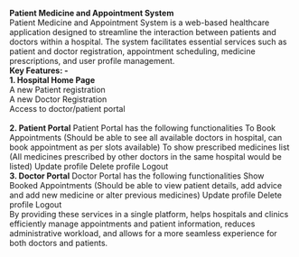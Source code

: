 **Patient Medicine and Appointment System**
<br>
Patient Medicine and Appointment System is a web-based healthcare application designed to streamline the interaction between patients and doctors within a hospital. 
The system facilitates essential services such as patient and doctor registration, appointment scheduling, medicine prescriptions, and user profile management.
<br>
**Key Features: -**
<br>
**1.	Hospital Home Page**<br>
         A new Patient registration<br>
         A new Doctor Registration<br>
         Access to doctor/patient portal<br>
         <br>
**2.	Patient Portal**
Patient Portal has the following functionalities
         To Book Appointments (Should be able to see all available doctors in hospital, can book appointment as per slots available)
         To show prescribed medicines list (All medicines prescribed by other doctors in the same hospital would be listed)
         Update profile
         Delete profile
         Logout
         <br>
**3.	Doctor Portal**
Doctor Portal has the following functionalities
         Show Booked Appointments (Should be able to view patient details, add advice and add new medicine or alter previous medicines)
         Update profile
         Delete profile
         Logout
         <br>
   By providing these services in a single platform, helps hospitals and clinics efficiently manage appointments and patient information, reduces administrative workload, and allows for a more seamless experience for both doctors and patients.
   <br>
